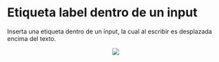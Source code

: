 # Etiqueta label dentro de un input

Inserta una etiqueta <label> dentro de un input, la cual al escribir es desplazada encima del texto.

<p align="center">
  <img src="https://user-images.githubusercontent.com/65538839/173248281-415c041d-b879-4d9a-a05d-e9f17a36d3ee.png">
</p>
